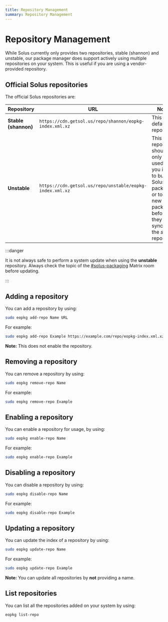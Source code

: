 ```yaml
---
title: Repository Management
summary: Repository Management
---
```


# Repository Management

While Solus currently only provides two repositories, stable (shannon) and unstable, our package manager does support actively using multiple repositories on your system. This is useful if you are using a vendor-provided repository.

## Official Solus repositories

The official Solus repositories are:

| Repository           | URL                                                      | Notes                                                                                                                                                |
| -------------------- | -------------------------------------------------------- | ---------------------------------------------------------------------------------------------------------------------------------------------------- |
| **Stable (shannon)** | `https://cdn.getsol.us/repo/shannon/eopkg-index.xml.xz`  | This is the default repository.                                                                                                                      |
| **Unstable**         | `https://cdn.getsol.us/repo/unstable/eopkg-index.xml.xz` | This repository should only be used if you intend to build Solus packages or to test new packages before they are synced to the _stable_ repository. |

:::danger

It is not always safe to perform a system update when using the **unstable** repository. Always check the topic of the [#solus-packaging](https://matrix.to/#/#solus-packaging:matrix.org) Matrix room before updating.

:::

## Adding a repository

You can add a repository by using:

```bash
sudo eopkg add-repo Name URL
```

For example:

```bash
sudo eopkg add-repo Example https://example.com/repo/eopkg-index.xml.xz
```

**Note:** This does not enable the repository.

## Removing a repository

You can remove a repository by using:

```bash
sudo eopkg remove-repo Name
```

For example:

```bash
sudo eopkg remove-repo Example
```

## Enabling a repository

You can enable a repository for usage, by using:

```bash
sudo eopkg enable-repo Name
```

For example:

```bash
sudo eopkg enable-repo Example
```

## Disabling a repository

You can disable a repository by using:

```bash
sudo eopkg disable-repo Name
```

For example:

```bash
sudo eopkg disable-repo Example
```

## Updating a repository

You can update the index of a repository by using:

```bash
sudo eopkg update-repo Name
```

For example:

```bash
sudo eopkg update-repo Example
```

**Note:** You can update all repositories by **not** providing a name.

## List repositories

You can list all the repositories added on your system by using:

```bash
eopkg list-repo
```
